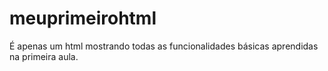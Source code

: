 # meuprimeirohtml
É apenas um html mostrando todas as funcionalidades básicas aprendidas na primeira aula.
